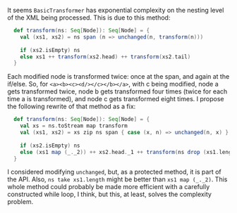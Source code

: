 It seems `BasicTransformer` has exponential complexity on the nesting level of the XML being processed. This is due to this method:

```scala
  def transform(ns: Seq[Node]): Seq[Node] = {
    val (xs1, xs2) = ns span (n => unchanged(n, transform(n)))
    
    if (xs2.isEmpty) ns
    else xs1 ++ transform(xs2.head) ++ transform(xs2.tail)
  }
```

Each modified node is transformed twice: once at the span, and again at the if/else. So, for `<a><b><c><d/></c></b></a>`, with c being modified, node a gets transformed twice, node b gets transformed four times (twice for each time a is transformed), and node c gets transformed eight times.
I propose the following rewrite of that method as a fix:

```scala
  def transform(ns: Seq[Node]): Seq[Node] = {
    val xs = ns.toStream map transform
    val (xs1, xs2) = xs zip ns span { case (x, n) => unchanged(n, x) }
    
    if (xs2.isEmpty) ns
    else (xs1 map (_._2)) ++ xs2.head._1 ++ transform(ns drop (xs1.length + 1))
  }
```

I considered modifying `unchanged`, but, as a protected method, it is part of the API. Also, `ns take xs1.length` might be better than `xs1 map (_._2)`. This whole method could probably be made more efficient with a carefully constructed while loop, I think, but this, at least, solves the complexity problem.

